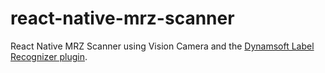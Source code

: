 # react-native-mrz-scanner

React Native MRZ Scanner using Vision Camera and the [Dynamsoft Label Recognizer plugin](https://github.com/xulihang/vision-camera-dynamsoft-label-recognizer).
